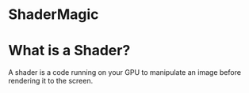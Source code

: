 # ShaderMagic

# What is a Shader?
A shader is a code running on your GPU to manipulate an image before rendering it to the screen.
